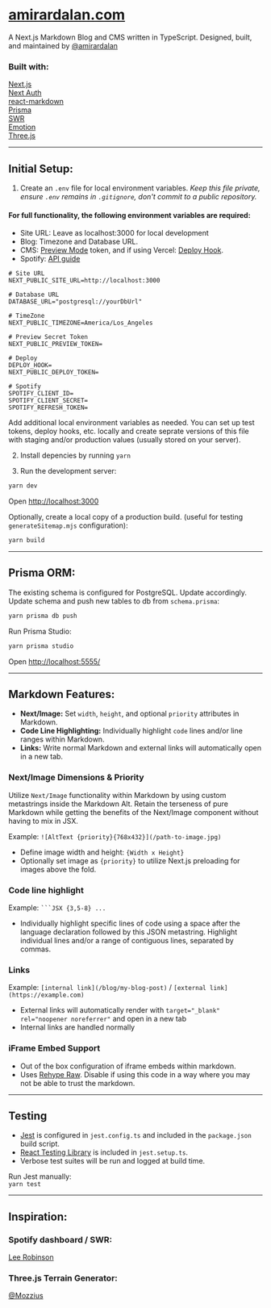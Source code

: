 # [amirardalan.com](https://amirardalan.com)

A Next.js Markdown Blog and CMS written in TypeScript. Designed, built, and maintained by [@amirardalan](https://github.com/amirardalan)

### Built with:

[Next.js](https://github.com/vercel/next.js/)  
[Next Auth](https://next-auth.js.org/)  
[react-markdown](https://github.com/remarkjs/react-markdown)  
[Prisma](https://github.com/prisma/prisma)  
[SWR](https://github.com/vercel/swr)  
[Emotion](https://github.com/emotion-js/emotion)  
[Three.js](https://github.com/mrdoob/three.js/)  

---

## Initial Setup: 

1. Create an `.env` file for local environment variables.
_Keep this file private, ensure `.env` remains in `.gitignore`, don't commit to a public repository._

#### For full functionality, the following environment variables are required:

- Site URL: Leave as localhost:3000 for local development
- Blog: Timezone and Database URL.
- CMS: [Preview Mode](https://nextjs.org/docs/advanced-features/preview-mode#securely-accessing-it-from-your-headless-cms) token, and if using Vercel: [Deploy Hook](https://vercel.com/docs/concepts/git/deploy-hooks).
- Spotify: [API guide](https://developer.spotify.com/documentation/web-api/quick-start/)

```
# Site URL
NEXT_PUBLIC_SITE_URL=http://localhost:3000

# Database URL
DATABASE_URL="postgresql://yourDbUrl"

# TimeZone
NEXT_PUBLIC_TIMEZONE=America/Los_Angeles

# Preview Secret Token
NEXT_PUBLIC_PREVIEW_TOKEN=

# Deploy
DEPLOY_HOOK=
NEXT_PUBLIC_DEPLOY_TOKEN=

# Spotify
SPOTIFY_CLIENT_ID=
SPOTIFY_CLIENT_SECRET=
SPOTIFY_REFRESH_TOKEN=
```
Add additional local environment variables as needed. You can set up test tokens, deploy hooks, etc. locally and create seprate versions of this file with staging and/or production values (usually stored on your server).

2. Install depencies by running `yarn`

3. Run the development server:

```bash
yarn dev
```

Open [http://localhost:3000](http://localhost:3000)

Optionally, create a local copy of a production build. (useful for testing `generateSitemap.mjs` configuration):

```bash
yarn build
```
---

## Prisma ORM:

The existing schema is configured for PostgreSQL. Update accordingly.  
Update schema and push new tables to db from `schema.prisma`:

```bash
yarn prisma db push
```

Run Prisma Studio:

```bash
yarn prisma studio
```

Open [http://localhost:5555/](http://localhost:5555/)

---

## Markdown Features:
- **Next/Image:** Set `width`, `height`, and optional `priority` attributes in Markdown.
- **Code Line Highlighting:** Individually highlight `code` lines and/or line ranges within Markdown.
- **Links:** Write normal Markdown and external links will automatically open in a new tab.

### Next/Image Dimensions & Priority
Utilize `Next/Image` functionality within Markdown by using custom metastrings inside the Markdown Alt.
Retain the terseness of pure Markdown while getting the benefits of the Next/Image component without having to mix in JSX.

Example: `![AltText {priority}{768x432}](/path-to-image.jpg)`
- Define image width and height: `{Width x Height}`
- Optionally set image as `{priority}` to utilize Next.js preloading for images above the fold.

### Code line highlight
Example: ` ```JSX {3,5-8} ... `
- Individually highlight specific lines of code using a space after the language declaration followed by this JSON metastring. Highlight individual lines and/or a range of contiguous lines, separated by commas.

### Links
Example: `[internal link](/blog/my-blog-post)` / `[external link](https://example.com)`
- External links will automatically render with `target="_blank" rel="noopener noreferrer"` and open in a new tab
- Internal links are handled normally

### iFrame Embed Support
- Out of the box configuration of iframe embeds within markdown.
- Uses [Rehype Raw](https://github.com/rehypejs/rehype-raw). Disable if using this code in a way where you may not be able to trust the markdown.

---

## Testing

- [Jest](jestjs.io/) is configured in `jest.config.ts` and included in the `package.json` build script.
- [React Testing Library](https://github.com/testing-library/react-testing-library) is included in `jest.setup.ts`.
- Verbose test suites will be run and logged at build time.

Run Jest manually:  
`yarn test`

---

## Inspiration:

### Spotify dashboard / SWR:
[Lee Robinson](https://github.com/leerob/leerob.io)

### Three.js Terrain Generator:
[@Mozzius](https://github.com/Mozzius/terrain-fiber)




